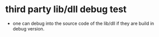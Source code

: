 # third party lib/dll debug test
* one can debug into the source code of the lib/dll if they are build in debug version.

